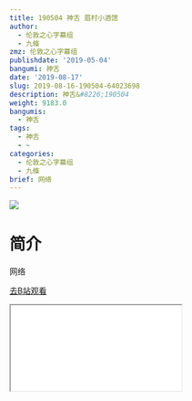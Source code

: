 ```yaml
---
title: 190504 神舌 眉村小酒馆
author:
  - 伦敦之心字幕组
  - 九條
zmz: 伦敦之心字幕组
publishdate: '2019-05-04'
bangumi: 神舌
date: '2019-08-17'
slug: 2019-08-16-190504-64023698
description: 神舌&#8226;190504
weight: 9183.0
bangumis:
  - 神舌
tags:
  - 神舌
  - ~
categories:
  - 伦敦之心字幕组
  - 九條
brief: 网络
---
```

![](https://raw.githubusercontent.com/tcgriffith/owaraisite/master/static/tmpimg/01afd1b0ed4e089eed82f7c92d2b72e2d8c52276.jpg.480.jpg)
# 简介  
网络  

[去B站观看](https://www.bilibili.com/video/av64023698/)
<div class ="resp-container"><iframe class="testiframe" src="//player.bilibili.com/player.html?aid=64023698"", scrolling="no", allowfullscreen="true" > </iframe></div> 
